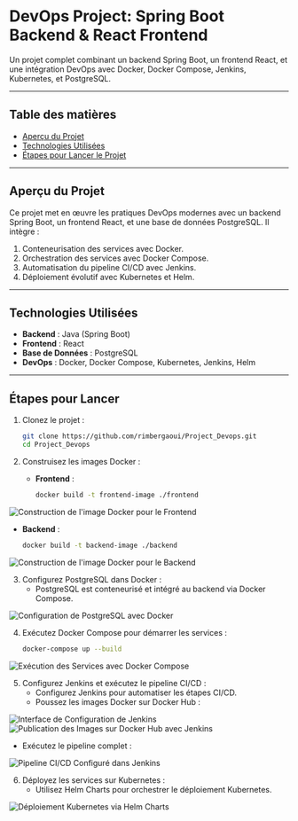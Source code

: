 # **DevOps Project: Spring Boot Backend & React Frontend**

Un projet complet combinant un backend Spring Boot, un frontend React, et une intégration DevOps avec Docker, Docker Compose, Jenkins, Kubernetes, et PostgreSQL.

---

## **Table des matières**
- [Aperçu du Projet](#aperçu-du-projet)
- [Technologies Utilisées](#technologies-utilisées)
- [Étapes pour Lancer le Projet](#étapes-pour-lancer-le-projet)

---

## **Aperçu du Projet**

Ce projet met en œuvre les pratiques DevOps modernes avec un backend Spring Boot, un frontend React, et une base de données PostgreSQL. Il intègre :

1. Conteneurisation des services avec Docker.
2. Orchestration des services avec Docker Compose.
3. Automatisation du pipeline CI/CD avec Jenkins.
4. Déploiement évolutif avec Kubernetes et Helm.

---


## **Technologies Utilisées**
- **Backend** : Java (Spring Boot)
- **Frontend** : React
- **Base de Données** : PostgreSQL
- **DevOps** : Docker, Docker Compose, Kubernetes, Jenkins, Helm

---

## **Étapes pour Lancer**
1. Clonez le projet :
   ```bash
   git clone https://github.com/rimbergaoui/Project_Devops.git
   cd Project_Devops

2. Construisez les images Docker :
   
   - **Frontend** :
     ```bash
     docker build -t frontend-image ./frontend
     
 ![Construction de l'image Docker pour le Frontend](./Captures/build_frontend.png)
   - **Backend** :
     ```bash
     docker build -t backend-image ./backend
     
 ![Construction de l'image Docker pour le Backend](./Captures/build_back.png) 

 3. Configurez PostgreSQL dans Docker :
    - PostgreSQL est conteneurisé et intégré au backend via Docker Compose.

![Configuration de PostgreSQL avec Docker](./Captures/postgres+docker.png)

 4. Exécutez Docker Compose pour démarrer les services :
    ```bash
    docker-compose up --build

![Exécution des Services avec Docker Compose](./Captures/docker_compose.png)  

5. Configurez Jenkins et exécutez le pipeline CI/CD :
   - Configurez Jenkins pour automatiser les étapes CI/CD.
   - Poussez les images Docker sur Docker Hub :

![Interface de Configuration de Jenkins](./Captures/jenckins.png) 
![Publication des Images sur Docker Hub avec Jenkins](./Captures/docker_hub+jenkins.png)  
     
   - Exécutez le pipeline complet :

![Pipeline CI/CD Configuré dans Jenkins](./Captures/pipline_jenkins.png) 
   
6. Déployez les services sur Kubernetes :
    - Utilisez Helm Charts pour orchestrer le déploiement Kubernetes.
      
![Déploiement Kubernetes via Helm Charts](./Captures/charts.png)  
